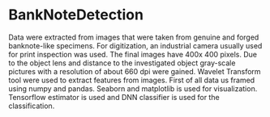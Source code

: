 # BankNoteDetection
Data were extracted from images that were taken from genuine and forged banknote-like specimens. For digitization, an industrial camera usually used for print inspection was used. The final images have 400x 400 pixels. Due to the object lens and distance to the investigated object gray-scale pictures with a resolution of about 660 dpi were gained. Wavelet Transform tool were used to extract features from images.
First of all data us framed using numpy and pandas. 
Seaborn and matplotlib is used for visualization.
Tensorflow estimator is used and DNN classifier is used for the classification.

